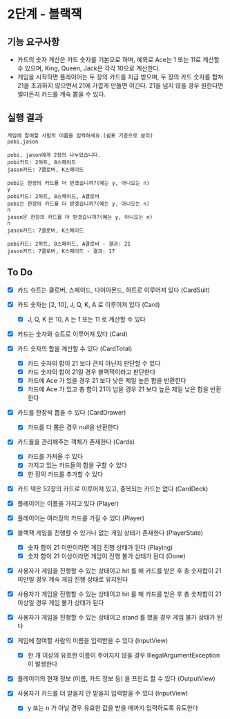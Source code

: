 # 2단계 - 블랙잭

## 기능 요구사항
- 카드의 숫자 계산은 카드 숫자를 기본으로 하며, 예외로 Ace는 1 또는 11로 계산할 수 있으며, King, Queen, Jack은 각각 10으로 계산한다.
- 게임을 시작하면 플레이어는 두 장의 카드를 지급 받으며, 두 장의 카드 숫자를 합쳐 21을 초과하지 않으면서 21에 가깝게 만들면 이긴다. 21을 넘지 않을 경우 원한다면 얼마든지 카드를 계속 뽑을 수 있다.

## 실행 결과
```
게임에 참여할 사람의 이름을 입력하세요.(쉼표 기준으로 분리)
pobi,jason

pobi, jason에게 2장의 나누었습니다.
pobi카드: 2하트, 8스페이드
jason카드: 7클로버, K스페이드

pobi는 한장의 카드를 더 받겠습니까?(예는 y, 아니오는 n)
y
pobi카드: 2하트, 8스페이드, A클로버
pobi는 한장의 카드를 더 받겠습니까?(예는 y, 아니오는 n)
n
jason은 한장의 카드를 더 받겠습니까?(예는 y, 아니오는 n)
n
jason카드: 7클로버, K스페이드

pobi카드: 2하트, 8스페이드, A클로버 - 결과: 21
jason카드: 7클로버, K스페이드 - 결과: 17
```

## To Do
- [x] 카드 슈트는 클로버, 스페이드, 다이아몬드, 하트로 이루어져 있다 (CardSuit)
- [x] 카드 숫자는 [2, 10], J, Q, K, A 로 이루어져 있다 (Card)
   - [x] J, Q, K 은 10, A 는 1 또는 11 로 계산할 수 있다 
- [x] 카드는 숫자와 슈트로 이루어져 있다 (Card)
- [x] 카드 숫자의 합을 계산할 수 있다 (CardTotal)
   - [x] 카드 숫자의 합이 21 보다 큰지 아닌지 판단할 수 있다
   - [x] 카드 숫자의 합이 21일 경우 블랙잭이라고 판단한다
   - [x] 카드에 Ace 가 있을 경우 21 보다 낮은 제일 높은 합을 반환한다
   - [x] 카드에 Ace 가 있고 총 합이 21이 넘을 경우 21 보다 높은 제일 낮은 합을 반환한다
- [x] 카드를 한장씩 뽑을 수 있다 (CardDrawer)
   - [x] 카드를 다 뽑은 경우 null을 반환한다
- [x] 카드들을 관리해주는 객체가 존재한다 (Cards)
   - [x] 카드를 가져올 수 있다
   - [x] 가지고 있는 카드들의 합을 구할 수 있다
   - [x] 한 장의 카드를 추가할 수 있다
- [x] 카드 덱은 52장의 카드로 이루어져 있고, 중복되는 카드는 없다 (CardDeck)

- [x] 플레이어는 이름을 가지고 있다 (Player)
- [x] 플레이어는 여러장의 카드를 가질 수 있다 (Player)

- [x] 블랙잭 게임을 진행할 수 있거나 없는 게임 상태가 존재한다 (PlayerState)
   - [x] 숫자 합이 21 미만이라면 게임 진행 상태가 된다 (Playing)
   - [x] 숫자 합이 21 이상이라면 게임이 진행 불가 상태가 된다 (Done)
- [x] 사용자가 게임을 진행할 수 있는 상태이고 hit 를 해 카드를 받은 후 총 숫자합이 21 미만일 경우 계속 게임 진행 상태로 유지된다
- [x] 사용자가 게임을 진행할 수 있는 상태이고 hit 를 해 카드를 받은 후 총 숫자합이 21 이상일 경우 게임 불가 상태가 된다
- [x] 사용자가 게임을 진행할 수 있는 상태이고 stand 를 했을 경우 게임 불가 상태가 된다

- [x] 게임에 참여할 사람의 이름을 입력받을 수 있다 (InputView)
   - [x] 한 개 이상의 유효한 이름이 주어지지 않을 경우 IllegalArgumentException 이 발생한다 
- [x] 플레이어의 현재 정보 (이름, 카드 정보 등) 을 프린트 할 수 있다 (OutputView)
- [x] 사용자가 카드를 더 받을지 안 받을지 입력받을 수 있다 (InputView)
   - [x] y 또는 n 가 아닐 경우 유효한 값을 받을 때까지 입력하도록 유도한다 